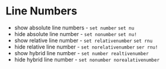 # Line Numbers

- show absolute line numbers - `set number` `set nu`
- hide absolute line number - `set nonumber` `set nu!`
- show relative line number - `set relativenumber` `set rnu`
- hide relative line number - `set norelativenumber` `ser rnu!`
- show hybrid line number - `set number realtivenumber`
- hide hybrid line number - `set nonumber norealativenumber`
